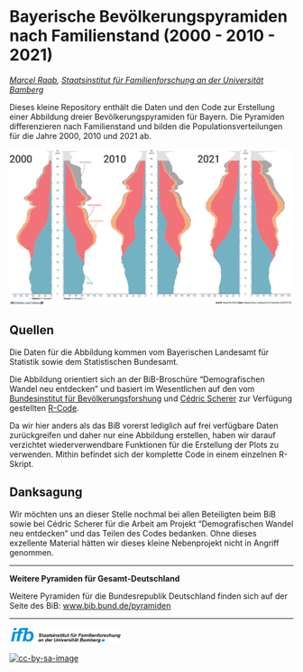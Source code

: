 Bayerische Bevölkerungspyramiden nach Familienstand (2000 - 2010 - 2021)
================

*[Marcel Raab](https://marcelraab.de/), [Staatsinstitut für
Familienforschung an der Universität
Bamberg](https://www.ifb.bayern.de/)*

Dieses kleine Repository enthält die Daten und den Code zur Erstellung
einer Abbildung dreier Bevölkerungspyramiden für Bayern. Die Pyramiden
differenzieren nach Familienstand und bilden die Populationsverteilungen
für die Jahre 2000, 2010 und 2021 ab.

![](Abbildungen/Pyramiden_00-10-21.png)<!-- -->

## Quellen

Die Daten für die Abbildung kommen vom Bayerischen Landesamt für
Statistik sowie dem Statistischen Bundesamt.

Die Abbildung orientiert sich an der BiB-Broschüre “Demografischen
Wandel neu entdecken” und basiert im Wesentlichen auf den vom
[Bundesinstitut für Bevölkerungsforshung](https://www.bib.bund.de/) und
[Cédric Scherer](https://cedricscherer.netlify.app/) zur Verfügung
gestellten [R-Code](https://github.com/z3tt/BiB-population-pyramids).

Da wir hier anders als das BiB vorerst lediglich auf frei verfügbare
Daten zurückgreifen und daher nur eine Abbildung erstellen, haben wir
darauf verzichtet wiederverwendbare Funktionen für die Erstellung der
Plots zu verwenden. Mithin befindet sich der komplette Code in einem
einzelnen R-Skript.

## Danksagung

Wir möchten uns an dieser Stelle nochmal bei allen Beteiligten beim BiB
sowie bei Cédric Scherer für die Arbeit am Projekt “Demografischen
Wandel neu entdecken” und das Teilen des Codes bedanken. Ohne dieses
exzellente Material hätten wir dieses kleine Nebenprojekt nicht in
Angriff genommen.

------------------------------------------------------------------------

**Weitere Pyramiden für Gesamt-Deutschland**

Weitere Pyramiden für die Bundesrepublik Deutschland finden sich auf der
Seite des BiB: www.bib.bund.de/pyramiden

------------------------------------------------------------------------

[<img src="Logos/ifb_Logo_RGB.jpg" alt="ifb" width="200"/>](https://www.ifb.bayern.de/)

[![cc-by-sa-image](https://licensebuttons.net/l/by-sa/4.0/88x31.png)](https://creativecommons.org/licenses/by-sa/4.0/)
